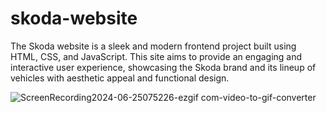 # skoda-website

The Skoda website is a sleek and modern frontend project built using HTML, CSS, and JavaScript. This site aims to provide an engaging and interactive user experience, showcasing the Skoda brand and its lineup of vehicles with aesthetic appeal and functional design.


![ScreenRecording2024-06-25075226-ezgif com-video-to-gif-converter](https://github.com/NimishaSabari/skoda-website-/assets/129221733/b2f6a871-bab2-4e11-80fc-24f3cb7269a9)

